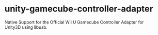 # unity-gamecube-controller-adapter
Native Support for the Official Wii U Gamecube Controller Adapter for Unity3D using libusb.
